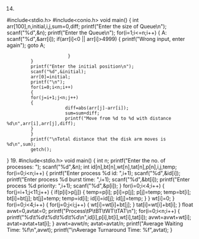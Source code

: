 14.
#include<stdio.h>
#include<conio.h>
void main()
{
             int arr[100],n,initial,i,j,sum=0,diff;
             printf("Enter the size of Queue\n");
             scanf("%d",&n);
             printf("Enter the Queue\n");
             for(i=1;i<=n;i++)
             {
                          A: scanf("%d",&arr[i]);
                          if(arr[i]<0 || arr[i]>4999)
                           {
                             printf("Wrong input, enter again");
                             goto A;

                           }
             }
             printf("Enter the initial position\n");
             scanf("%d",&initial);
             arr[0]=initial;
             printf("\n");
             for(i=0;i<n;i++)
             {
             for(j=i+1;j<n;j++)
             {
                          diff=abs(arr[j]-arr[i]);
                          sum=sum+diff;
                          printf("Move from %d to %d with distance %d\n",arr[i],arr[j],diff);
             }
             }
             printf("\nTotal distance that the disk arm moves is %d\n",sum);
             getch();
}
19.
#include<stdio.h>
void main()
{
int n;
printf("Enter the no. of processes: ");
scanf("%d",&n);
int id[n],bt[n],wt[n],tat[n],p[n],i,j,temp;
for(i=0;i<n;i++)
{
printf("Enter process %d id: ",i+1);
scanf("%d",&id[i]);
printf("Enter process %d burst time: ",i+1);
scanf("%d",&bt[i]);
printf("Enter process %d priority: ",i+1);
scanf("%d",&p[i]);
}
for(i=0;i<4;i++)
{
for(j=i+1;j<11;j++)
{
if(p[i]>p[j])
{
temp=p[i];
p[i]=p[j];
p[j]=temp;
temp=bt[i];
bt[i]=bt[j];
bt[j]=temp;
temp=id[i];
id[i]=id[j];
id[j]=temp;
}
}
wt[i]=0;
}
for(i=0;i<4;i++)
{
for(j=0;j<i;j++)
{
wt[i]=wt[i]+bt[j];
}
tat[i]=wt[i]+bt[i];
}
float avwt=0,avtat=0;
printf("Process\tP\tBT\tWT\tTAT\n");
for(i=0;i<n;i++)
{
printf("%d\t%d\t%d\t%d\t%d\n",id[i],p[i],bt[i],wt[i],tat[i]);
avwt=avwt+wt[i];
avtat=avtat+tat[i];
}
avwt=avwt/n;
avtat=avtat/n;
printf("Average Waiting Time: %f\n",avwt);
printf("\nAverage Turnaround Time: %f",avtat);
}
